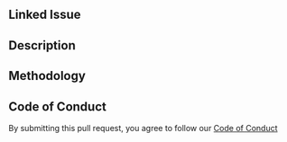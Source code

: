 ## Linked Issue

 <!-- If you have a pull request related to a current issue please link to that issue number.

That issue can be linked to the pull request by using the side panel in the Github UI or using the `#` symbol followed by the number of the associated issue.

To link a pull request to an issue to show that a fix is in progress and to automatically close the issue when someone merges the pull request, type the keyword "Closes" followed by a reference to the issue. For example, Closes #404 or Closes Virtual-Coffee/virtualcoffee.io/issues/404. -->

## Description

<!--- A pull request description describes what constitutes the Pull Request and what changes you have made to the code.
It explains what you've done, including any code changes, configuration changes, migrations included, new APIs introduced,
changes made to old APIs, any new workers/crons introduced in the system, copy changes, and so on. You get the gist.

 A good description informs everyone that is reaading it of the purpose of the pull request. This helps not just the current maintainers but anyone reading it now or in the future to understand your intent.

 If the request is not complete but you want feedback use  Draft Pull Request option of the Pull request dropdown menu.

@mention individuals that you want to review the PR, and mention why. (“ @username I want to know what you think of this code.”)
 --->

## Methodology

 <!--- This section explains why the above changes explained were done.
Sometimes a developer feels that it's okay to write "Business/Product requirement" in the description. That's fine, but doing so defeats the purpose of this section.
If there is a better explanation as to why the changes were suggested, it's always good to attach a document reference link for that information.
A good "Why" section should explain the reasoning behind any changes. -->

## Code of Conduct

By submitting this pull request, you agree to follow our [Code of Conduct](https://virtualcoffee.io/code-of-conduct/)
